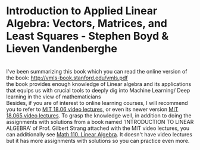 # Introduction to Applied Linear Algebra: Vectors, Matrices, and Least Squares - Stephen Boyd & Lieven Vandenberghe
<br> I've been summarizing this book which you can read the online version of the book: http://vmls-book.stanford.edu/vmls.pdf
<br> the book provides enough knowledge of Linear algebra and its applications that equips us with crucial tools to deeply dig into Machine Learning/ Deep learning in the view of mathematicians <br> Besides, if you are of interest to online learning courses, I will recommend you to refer to [MIT 18.06 video lectures](https://www.youtube.com/playlist?list=PLE7DDD91010BC51F8), or even its newer version [MIT 18.065 video lectures](https://ocw.mit.edu/courses/mathematics/18-065-matrix-methods-in-data-analysis-signal-processing-and-machine-learning-spring-2018/). To grasp the knowledge well, in addition to doing the assignments with solutions from a book named 'INTRODUCTION TO LINEAR ALGEBRA' of Prof. Gilbert Strang attached with the MIT video lectures, you can additionally see [Math 110. Linear Algebra](https://math.berkeley.edu/~mcivor/math110su13/). It doesn't have video lectures but it has more assignments with solutions so you can practice even more.
